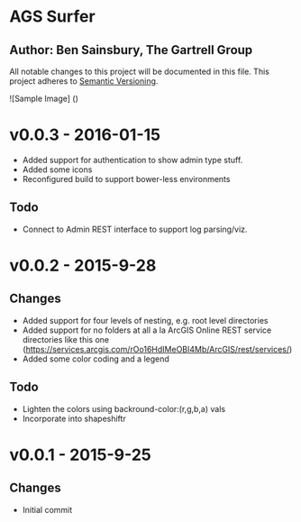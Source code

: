 # AGS Surfer
## Author: Ben Sainsbury, The Gartrell Group

All notable changes to this project will be documented in this file. 
This project adheres to [Semantic Versioning](http://semver.org/).

![Sample Image] ()


v0.0.3 - 2016-01-15
===================
- Added support for authentication to show admin type stuff.
- Added some icons
- Reconfigured build to support bower-less environments

## Todo
- Connect to Admin REST interface to support log parsing/viz.

v0.0.2 - 2015-9-28
==================

## Changes
- Added support for four levels of nesting, e.g. root level directories
- Added support for no folders at all a la ArcGIS Online REST service directories like this one (https://services.arcgis.com/rOo16HdIMeOBI4Mb/ArcGIS/rest/services/)
- Added some color coding and a legend

## Todo
- Lighten the colors using backround-color:(r,g,b,a) vals
- Incorporate into shapeshiftr

v0.0.1 - 2015-9-25
==================

## Changes
- Initial commit

